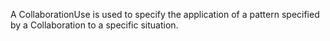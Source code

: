 A CollaborationUse is used to specify the application of a pattern specified by a Collaboration to a specific situation.